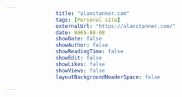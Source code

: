 ---
                title: "alanctanner.com"
                tags: [Personal site]
                externalUrl: "https://alanctanner.com/"
                date: 9965-08-08
                showDate: false
                showAuthor: false
                showReadingTime: false
                showEdit: false
                showLikes: false
                showViews: false
                layoutBackgroundHeaderSpace: false
                ---
